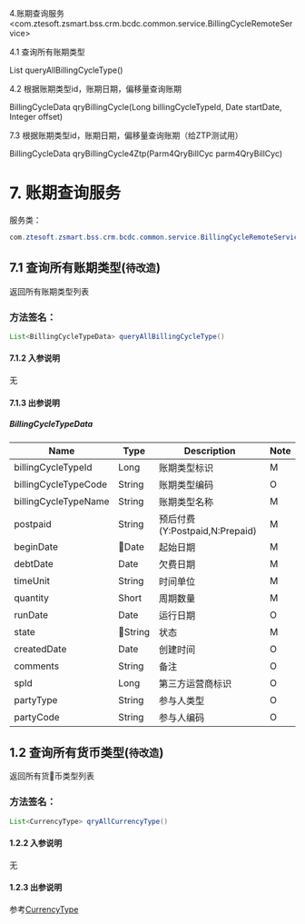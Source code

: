 4.账期查询服务<com.ztesoft.zsmart.bss.crm.bcdc.common.service.BillingCycleRemoteService>


4.1 查询所有账期类型


List<BillingCycleTypeData> queryAllBillingCycleType()


4.2 根据账期类型id，账期日期，偏移量查询账期


BillingCycleData qryBillingCycle(Long billingCycleTypeId, Date startDate, Integer offset)


7.3 根据账期类型id，账期日期，偏移量查询账期（给ZTP测试用）


BillingCycleData qryBillingCycle4Ztp(Parm4QryBillCyc parm4QryBillCyc)

# 7. 账期查询服务
服务类：
```java
com.ztesoft.zsmart.bss.crm.bcdc.common.service.BillingCycleRemoteService
```
## 7.1 查询所有账期类型(`待改造`)
返回所有账期类型列表
### 方法签名：
```java
List<BillingCycleTypeData> queryAllBillingCycleType()
```
#### 7.1.2 入参说明
无

#### 7.1.3 出参说明
##### <a name="billingCycleTypeData"></a>BillingCycleTypeData
| Name | Type | Description | Note |
| ---- | ---- | ----------- | ---- |
| billingCycleTypeId | Long | 账期类型标识 | M |
| billingCycleTypeCode | String | 账期类型编码 | O |
| billingCycleTypeName | String | 账期类型名称 | M |
| postpaid | String | 预后付费(Y:Postpaid,N:Prepaid) | M |
| beginDate | Date | 起始日期 | M |
| debtDate | Date | 欠费日期 | M |
| timeUnit | String | 时间单位 | M |
| quantity | Short | 周期数量 | M |
| runDate | Date | 运行日期 | O |
| state | String | 状态 | M |
| createdDate| Date | 创建时间 | O |
| comments | String | 备注 | O |
| spId | Long | 第三方运营商标识 | O |
| partyType | String | 参与人类型 | O |
| partyCode | String | 参与人编码 | O |

## 1.2 查询所有货币类型(`待改造`)
返回所有货币类型列表
### 方法签名：
```java
List<CurrencyType> qryAllCurrencyType()
```
#### 1.2.2 入参说明
无

#### 1.2.3 出参说明
参考[CurrencyType](#currencytype)